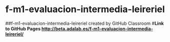 # f-m1-evaluacion-intermedia-leireriel
##f-m1-evaluacion-intermedia-leireriel created by GitHub Classroom
#**Link to GitHub Pages http://beta.adalab.es/f-m1-evaluacion-intermedia-leireriel/**
